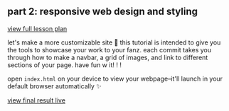 ## part 2: responsive web design and styling

[view full lesson plan](https://homeroomapp.notion.site/learn-to-code-jade-s-place-bc211b3ee9e1451787943ac65d201794)

let's make a more customizable site 🤖 this tutorial is intended to give you the tools to showcase your work to your fanz. each commit takes you through how to make a navbar, a grid of images, and link to different sections of your page. have fun w it! ! ! 

open `index.html` on your device to view your webpage–it'll launch in your default browser automatically ✨

[view final result live](https://jadeshenker.github.io/ltcajp-part-two/)